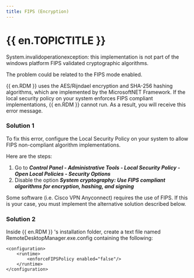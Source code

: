 ```yaml
---
title: FIPS (Encryption)
---
```

# {{ en.TOPICTITLE }}
System.invalidoperationexception: this implementation is not part of the windows platform FIPS validated cryptographic algorithms.  

The problem could be related to the FIPS mode enabled.  

{{ en.RDM }} uses the AES/Rijndael encryption and SHA-256 hashing algorithms, which are implemented by the MicrosoftNET Framework. If the local security policy on your system enforces FIPS compliant implementations, {{ en.RDM }} cannot run. As a result, you will receive this error message.
### Solution 1
To fix this error, configure the Local Security Policy on your system to allow FIPS non-compliant algorithm implementations.  

Here are the steps:  

1. Go to ***Control Panel - Administrative Tools - Local Security Policy - Open Local Policies - Security Options***
1. Disable the option ***System cryptography: Use FIPS compliant algorithms for encryption, hashing, and signing***  

Some software (i.e. Cisco VPN Anyconnect) requires the use of FIPS. If this is your case, you must implement the alternative solution described below.
### Solution 2
Inside {{ en.RDM }} &apos;s installation folder, create a text file named RemoteDesktopManager.exe.config containing the following:  

```
<configuration>  
    <runtime>  
        <enforceFIPSPolicy enabled="false"/>  
    </runtime>  
</configuration>  
```